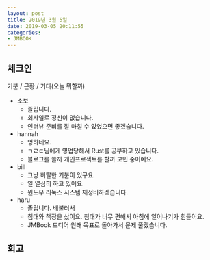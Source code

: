 ```yaml
---
layout: post
title: 2019년 3월 5일
date: 2019-03-05 20:11:55
categories:
- JMBOOK
---
```


## 체크인

기분 / 근황 / 기대(오늘 뭐할까)

* 소보
  * 졸립니다.
  * 회사일로 정신이 없습니다.
  * 인터뷰 준비를 잘 마칠 수 있었으면 좋겠습니다.
* hannah
  * 멍하네요.
  * ㄱㄹㄷ님에게 영업당해서 Rust를 공부하고 있습니다.
  * 블로그를 쓸까 개인프로젝트를 할까 고민 중이예요.
* bill
  * 그냥 허탈한 기분이 있구요.
  * 일 열심히 하고 있어요.
  * 윈도우 리눅스 시스템 재정비하겠습니다.
* haru
  * 졸립니다. 배불러서
  * 침대와 책장을 샀어요. 침대가 너무 편해서 아침에 일어나기가 힘들어요.
  * JMBook 드디어 원래 목표로 돌아가서 문제 풀겠습니다.

## 회고

